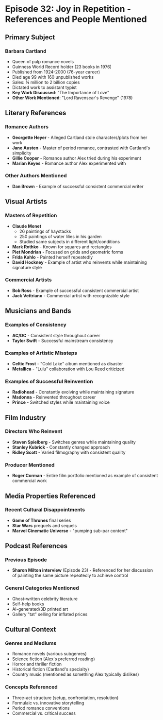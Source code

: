 # Episode 32: Joy in Repetition - References and People Mentioned

## Primary Subject
### Barbara Cartland
- Queen of pulp romance novels
- Guinness World Record holder (23 books in 1976)
- Published from 1924-2000 (76-year career)
- Died age 99 with 160 unpublished works
- Sales: ¾ million to 2 billion copies
- Dictated work to assistant typist
- **Key Work Discussed**: "The Importance of Love"
- **Other Work Mentioned**: "Lord Ravenscar's Revenge" (1978)

## Literary References

### Romance Authors
- **Georgette Heyer** - Alleged Cartland stole characters/plots from her work
- **Jane Austen** - Master of period romance, contrasted with Cartland's simplicity
- **Gillie Cooper** - Romance author Alex tried during his experiment
- **Marian Keyes** - Romance author Alex experimented with

### Other Authors Mentioned
- **Dan Brown** - Example of successful consistent commercial writer

## Visual Artists

### Masters of Repetition
- **Claude Monet**
  - 26 paintings of haystacks
  - 250 paintings of water lilies in his garden
  - Studied same subjects in different light/conditions
- **Mark Rothko** - Known for squares and rectangles
- **Piet Mondrian** - Focused on grids and geometric forms
- **Frida Kahlo** - Painted herself repeatedly
- **David Hockney** - Example of artist who reinvents while maintaining signature style

### Commercial Artists
- **Bob Ross** - Example of successful consistent commercial artist
- **Jack Vettriano** - Commercial artist with recognizable style

## Musicians and Bands

### Examples of Consistency
- **AC/DC** - Consistent style throughout career
- **Taylor Swift** - Successful mainstream consistency

### Examples of Artistic Missteps
- **Celtic Frost** - "Cold Lake" album mentioned as disaster
- **Metallica** - "Lulu" collaboration with Lou Reed criticized

### Examples of Successful Reinvention
- **Radiohead** - Constantly evolving while maintaining signature
- **Madonna** - Reinvented throughout career
- **Prince** - Switched styles while maintaining voice

## Film Industry

### Directors Who Reinvent
- **Steven Spielberg** - Switches genres while maintaining quality
- **Stanley Kubrick** - Constantly changed approach
- **Ridley Scott** - Varied filmography with consistent quality

### Producer Mentioned
- **Roger Corman** - Entire film portfolio mentioned as example of consistent commercial work

## Media Properties Referenced

### Recent Cultural Disappointments
- **Game of Thrones** final series
- **Star Wars** prequels and sequels
- **Marvel Cinematic Universe** - "pumping sub-par content"

## Podcast References

### Previous Episode
- **Sharon Milton interview** (Episode 23) - Referenced for her discussion of painting the same picture repeatedly to achieve control

### General Categories Mentioned
- Ghost-written celebrity literature
- Self-help books
- AI-generated/3D printed art
- Gallery "tat" selling for inflated prices

## Cultural Context

### Genres and Mediums
- Romance novels (various subgenres)
- Science fiction (Alex's preferred reading)
- Horror and thriller fiction
- Historical fiction (Cartland's specialty)
- Country music (mentioned as something Alex typically dislikes)

### Concepts Referenced
- Three-act structure (setup, confrontation, resolution)
- Formulaic vs. innovative storytelling
- Period romance conventions
- Commercial vs. critical success

